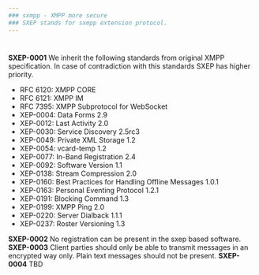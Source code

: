 ```yaml
---
### sxmpp - XMPP more secure
### SXEP stands for sxmpp extension protocol.
---
```

#
#
**SXEP-0001** We inherit the following standards from original XMPP specification. In case of contradiction with this standards
SXEP has higher priority.
- RFC 6120: XMPP CORE
- RFC 6121: XMPP IM
- RFC 7395: XMPP Subprotocol for WebSocket
- XEP-0004: Data Forms 2.9
- XEP-0012: Last Activity 2.0
- XEP-0030: Service Discovery 2.5rc3
- XEP-0049: Private XML Storage 1.2
- XEP-0054: vcard-temp 1.2
- XEP-0077: In-Band Registration 2.4
- XEP-0092: Software Version 1.1
- XEP-0138: Stream Compression 2.0
- XEP-0160: Best Practices for Handling Offline Messages 1.0.1
- XEP-0163: Personal Eventing Protocol 1.2.1
- XEP-0191: Blocking Command 1.3
- XEP-0199: XMPP Ping 2.0
- XEP-0220: Server Dialback 1.1.1
- XEP-0237: Roster Versioning 1.3

**SXEP-0002** No registration can be present in the sxep based software.
**SXEP-0003** Client parties should only be able to transmit messages in an encrypted way only. Plain text messages should not be present.
**SXEP-0004** TBD
